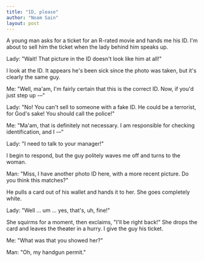 ```yaml
---
title: "ID, please"
author: "Noam Sain"
layout: post
---
```


A young man asks for a ticket for an R-rated movie and hands me his ID. I'm about to sell him the ticket when the lady behind him speaks up.

Lady: "Wait! That picture in the ID doesn't look like him at all!"

I look at the ID. It appears he's been sick since the photo was taken, but it's clearly the same guy.

Me: "Well, ma'am, I'm fairly certain that this is the correct ID. Now, if you'd just step up -–"

Lady: "No! You can't sell to someone with a fake ID. He could be a terrorist, for God's sake! You should call the police!"

Me: "Ma'am, that is definitely not necessary. I am responsible for checking identification, and I -–"

Lady: "I need to talk to your manager!"

I begin to respond, but the guy politely waves me off and turns to the woman.

Man: "Miss, I have another photo ID here, with a more recent picture. Do you think this matches?"

He pulls a card out of his wallet and hands it to her. She goes completely white.

Lady: "Well … um … yes, that's, uh, fine!"

She squirms for a moment, then exclaims, "I'll be right back!" She drops the card and leaves the theater in a hurry. I give the guy his ticket.

Me: "What was that you showed her?"

Man: "Oh, my handgun permit."